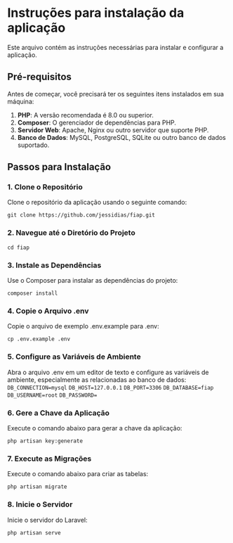 # Instruções para instalação da aplicação

Este arquivo contém as instruções necessárias para instalar e configurar a aplicação.

## Pré-requisitos

Antes de começar, você precisará ter os seguintes itens instalados em sua máquina:

1. **PHP**: A versão recomendada é 8.0 ou superior.
2. **Composer**: O gerenciador de dependências para PHP.
3. **Servidor Web**: Apache, Nginx ou outro servidor que suporte PHP.
4. **Banco de Dados**: MySQL, PostgreSQL, SQLite ou outro banco de dados suportado.

## Passos para Instalação

### 1. Clone o Repositório

Clone o repositório da aplicação usando o seguinte comando:

`git clone https://github.com/jessidias/fiap.git`


### 2. Navegue até o Diretório do Projeto

`cd fiap`

### 3. Instale as Dependências

Use o Composer para instalar as dependências do projeto:

`composer install`

### 4. Copie o Arquivo .env

Copie o arquivo de exemplo .env.example para .env:

`cp .env.example .env`

### 5. Configure as Variáveis de Ambiente

Abra o arquivo .env em um editor de texto e configure as variáveis de ambiente, especialmente as relacionadas ao banco de dados:
`DB_CONNECTION=mysql`
`DB_HOST=127.0.0.1`
`DB_PORT=3306`
`DB_DATABASE=fiap`
`DB_USERNAME=root`
`DB_PASSWORD=`

### 6. Gere a Chave da Aplicação

Execute o comando abaixo para gerar a chave da aplicação:

`php artisan key:generate`

### 7. Execute as Migrações

Execute o comando abaixo para criar as tabelas:

`php artisan migrate`

### 8. Inicie o Servidor

Inicie o servidor do Laravel:

`php artisan serve`
